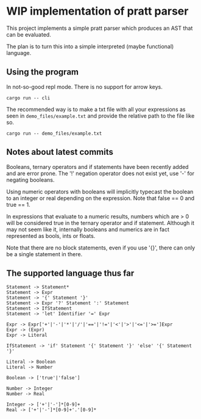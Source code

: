 # WIP implementation of pratt parser

This project implements a simple pratt parser which produces an AST
that can be evaluated.

The plan is to turn this into a simple interpreted (maybe functional) language.

## Using the program

In not-so-good repl mode. There is no support for arrow keys.
```
cargo run -- cli
```

The recommended way is to make a txt file with all your expressions as seen in
`demo_files/example.txt` and provide the relative path to the file like so.

```
cargo run -- demo_files/example.txt
```

## Notes about latest commits

Booleans, ternary operators and if statements have been recently added and are
error prone. The '!' negation operator does not exist yet, use '-' for negating
booleans.

Using numeric operators with booleans will implicitly typecast the boolean to an
integer or real depending on the expression. Note that false == 0 and true == 1.

In expressions that evaluate to a numeric results, numbers which are > 0 will
be considered true in the ternary operator and if statement. Although it may
not seem like it, internally booleans and numerics are in fact represented as
bools, ints or floats.

Note that there are no block statements, even if you use '{}', there can only
be a single statement in there. 

## The supported language thus far
```
Statement -> Statement*
Statement -> Expr
Statement -> '{' Statement '}'
Statement -> Expr '?' Statement ':' Statement
Statement -> IfStatement
Statement -> 'let' Identifier '=' Expr

Expr -> Expr['+'|'-'|'*'|'/'|'=='|'!='|'<'|'>'|'<='|'>=']Expr
Expr -> (Expr)
Expr -> Literal

IfStatement -> 'if' Statement '{' Statement '}' 'else' '{' Statement '}'

Literal -> Boolean
Literal -> Number

Boolean -> ['true'|'false']

Number -> Integer
Number -> Real

Integer -> ['+'|'-']*[0-9]+
Real -> ['+'|'-']*[0-9]+'.'[0-9]*
```

